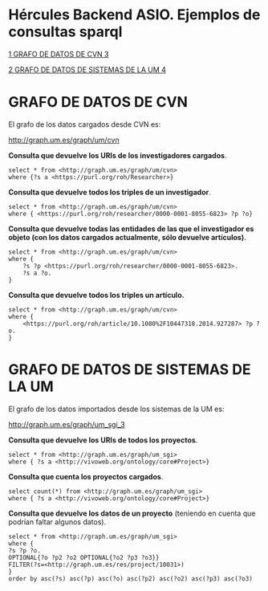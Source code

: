 # Hércules Backend ASIO. Ejemplos de consultas sparql

[1 GRAFO DE DATOS DE CVN 3](#grafo-de-datos-de-cvn)

[2 GRAFO DE DATOS DE SISTEMAS DE LA UM
4](#grafo-de-datos-de-sistemas-de-la-um)

GRAFO DE DATOS DE CVN
=====================

El grafo de los datos cargados desde CVN es:

http://graph.um.es/graph/um/cvn

**Consulta que devuelve los URIs de los investigadores cargados**.

	select * from <http://graph.um.es/graph/um/cvn>
	where {?s a <https://purl.org/roh/Researcher>}

**Consulta que devuelve todos los triples de un investigador**.

	select * from <http://graph.um.es/graph/um/cvn>
	where { <https://purl.org/roh/researcher/0000-0001-8055-6823> ?p ?o}

**Consulta que devuelve todas las entidades de las que el investigador
es objeto (**con los datos cargados actualmente, sólo devuelve
artículos**)**.

	select * from <http://graph.um.es/graph/um/cvn>
	where {
		?s ?p <https://purl.org/roh/researcher/0000-0001-8055-6823>.
		?s a ?o.
	}

**Consulta que devuelve todos los triples un artículo.**

	select * from <http://graph.um.es/graph/um/cvn>
	where {
		<https://purl.org/roh/article/10.1080%2F10447318.2014.927287> ?p ?o.
	}

GRAFO DE DATOS DE SISTEMAS DE LA UM
===================================

El grafo de los datos importados desde los sistemas de la UM es:

http://graph.um.es/graph/um_sgi_3

**Consulta que devuelve los URIs de todos los proyectos**.

	select * from <http://graph.um.es/graph/um_sgi>
	where { ?s a <http://vivoweb.org/ontology/core#Project>}

**Consulta que cuenta los proyectos cargados**.

	select count(*) from <http://graph.um.es/graph/um_sgi>
	where { ?s a <http://vivoweb.org/ontology/core#Project>}

**Consulta que devuelve los datos de un proyecto** (teniendo en cuenta
que podrían faltar algunos datos).

	select * from <http://graph.um.es/graph/um_sgi>
	where {
	?s ?p ?o.
	OPTIONAL{?o ?p2 ?o2 OPTIONAL{?o2 ?p3 ?o3}}
	FILTER(?s=<http://graph.um.es/res/project/10031>)
	}
	order by asc(?s) asc(?p) asc(?o) asc(?p2) asc(?o2) asc(?p3) asc(?o3)
